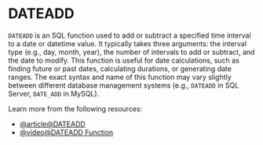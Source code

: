 # DATEADD

`DATEADD` is an SQL function used to add or subtract a specified time interval to a date or datetime value. It typically takes three arguments: the interval type (e.g., day, month, year), the number of intervals to add or subtract, and the date to modify. This function is useful for date calculations, such as finding future or past dates, calculating durations, or generating date ranges. The exact syntax and name of this function may vary slightly between different database management systems (e.g., `DATEADD` in SQL Server, `DATE_ADD` in MySQL).

Learn more from the following resources:

- [@article@DATEADD](https://www.mssqltips.com/sqlservertutorial/9380/sql-dateadd-function/)
- [@video@DATEADD Function](https://www.youtube.com/watch?v=DYCWOzzOycU)